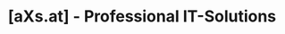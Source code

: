 ---
title: "[aXs.at] - Professional IT-Solutions"
url: /preding/axs-at-professional-it-solutions/
shop: Computer
---
